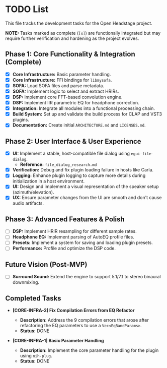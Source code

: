 # TODO List

This file tracks the development tasks for the Open Headstage project.

**NOTE:** Tasks marked as complete (`[x]`) are functionally integrated but may require further verification and hardening as the project evolves.

## Phase 1: Core Functionality & Integration (Complete)

- [x] **Core Infrastructure:** Basic parameter handling.
- [x] **Core Infrastructure:** FFI bindings for `libmysofa`.
- [x] **SOFA:** Load SOFA files and parse metadata.
- [x] **SOFA:** Implement logic to select and extract HRIRs.
- [x] **DSP:** Implement core FFT-based convolution engine.
- [x] **DSP:** Implement IIR parametric EQ for headphone correction.
- [x] **Integration:** Integrate all modules into a functional processing chain.
- [x] **Build System:** Set up and validate the build process for CLAP and VST3 plugins.
- [x] **Documentation:** Create initial `ARCHITECTURE.md` and `LICENSES.md`.

## Phase 2: User Interface & User Experience

- [x] **UI:** Implement a stable, host-compatible file dialog using `egui-file-dialog`.
  - **Reference:** `file_dialog_research.md`
- [x] **Verification:** Debug and fix plugin loading failure in hosts like Carla.
- [x] **Logging:** Enhance plugin logging to capture more details during initialization in a host environment.
- [x] **UI:** Design and implement a visual representation of the speaker setup (azimuth/elevation).
- [x] **UX:** Ensure parameter changes from the UI are smooth and don't cause audio artifacts.

## Phase 3: Advanced Features & Polish

- [ ] **DSP:** Implement HRIR resampling for different sample rates.
- [ ] **Headphone EQ:** Implement parsing of AutoEQ profile files.
- [ ] **Presets:** Implement a system for saving and loading plugin presets.
- [ ] **Performance:** Profile and optimize the DSP code.

## Future Vision (Post-MVP)

- [ ] **Surround Sound:** Extend the engine to support 5.1/7.1 to stereo binaural downmixing.


## Completed Tasks

- **[CORE-INFRA-2] Fix Compilation Errors from EQ Refactor**
  - **Description:** Address the 9 compilation errors that arose after refactoring the EQ parameters to use a `Vec<EqBandParams>`.
  - **Status:** DONE

- **[CORE-INFRA-1] Basic Parameter Handling**
  - **Description:** Implement the core parameter handling for the plugin using `nih-plug`.
  - **Status:** DONE